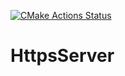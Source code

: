 
[![CMake Actions Status](https://github.com/MYMAIDAN/HttpsServer/workflows/Build/badge.svg)](https://github.com/MYMAIDAN/HttpsServer/actions)

# HttpsServer
